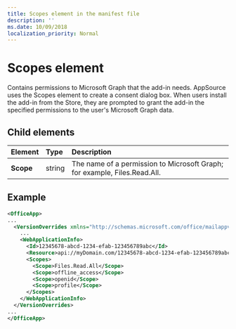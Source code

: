```yaml
---
title: Scopes element in the manifest file
description: ''
ms.date: 10/09/2018
localization_priority: Normal
---
```


# Scopes element

Contains permissions to Microsoft Graph that the add-in needs. AppSource uses the Scopes element to create a consent dialog box. When users install the add-in from the Store, they are prompted to grant the add-in the specified permissions to the user's Microsoft Graph data.

## Child elements

|  Element |  Type  |  Description  |
|:-----|:-----|:-----|
|  **Scope**                |  string     |   The name of a permission to Microsoft Graph; for example, Files.Read.All. |

## Example

```xml
<OfficeApp>
...
  <VersionOverrides xmlns="http://schemas.microsoft.com/office/mailappversionoverrides" xsi:type="VersionOverridesV1_0">
    ...
    <WebApplicationInfo>
      <Id>12345678-abcd-1234-efab-123456789abc</Id>
      <Resource>api://myDomain.com/12345678-abcd-1234-efab-123456789abc<Resource>
      <Scopes>
        <Scope>Files.Read.All</Scope>
        <Scope>offline_access</Scope>
        <Scope>openid</Scope>
        <Scope>profile</Scope>
      </Scopes>
    </WebApplicationInfo>
  </VersionOverrides>
...
</OfficeApp>
```

